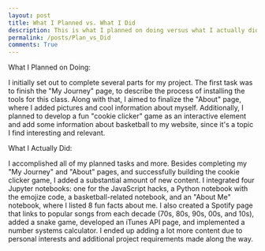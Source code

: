 ```yaml
---
layout: post
title: What I Planned vs. What I Did
description: This is what I planned on doing versus what I actually did
permalink: /posts/Plan_vs_Did
comments: True
---
```


What I Planned on Doing:

I initially set out to complete several parts for my project. The first task was to finish the "My Journey" page, to describe the process of installing the tools for this class. Along with that, I aimed to finalize the "About" page, where I added pictures and cool information about myself. Additionally, I planned to develop a fun "cookie clicker" game as an interactive element and add some information about basketball to my website, since it's a topic I find interesting and relevant.

What I Actually Did:

I accomplished all of my planned tasks and more. Besides completing my "My Journey" and "About" pages, and successfully building the cookie clicker game, I added a substantial amount of new content. I integrated four Jupyter notebooks: one for the JavaScript hacks, a Python notebook with the emojize code, a basketball-related notebook, and an "About Me" notebook, where I listed 8 fun facts about me. I also created a Spotify page that links to popular songs from each decade (70s, 80s, 90s, 00s, and 10s), added a snake game, developed an iTunes API page, and implemented a number systems calculator. I ended up adding a lot more content due to personal interests and additional project requirements made along the way.

